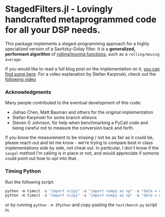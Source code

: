 # StagedFilters.jl - Lovingly handcrafted metaprogrammed code for all your DSP needs.

This package implements a staged-programming approach for a highly specialized version of a Savitzky-Golay filter. It is a **generalized, performant algorithm** of [rolling/moving functions](https://en.wikipedia.org/wiki/Moving_average), such as a `rolling/moving average`.

If you would like to read a full blog post on the implementation on it, [you can find some here](https://miguelraz.github.io/blog/smoothingjiahao/).
For a video explanation by Stefan Karpinski, check out the [following video](https://www.youtube.com/watch?v=DRKKAFYM9yo&feature=youtu.be&t=2047)

### Acknowledgments

Many people contributed to the eventual development of this code:
- Jiahao Chen, Matt Bauman and others for the original implementation
- Stefan Karpinski for some branch elisions
- Steven G Johnson, for help when benchmarking a PyCall code and being careful not to measure the conversion back and forth.

If you know the measurement to be missing / not be as fair as it could be, please reach out and let me know - we're trying to compare best in class implementations side by side, not cheat out. In particular, I don't know if the `savgol` method I'm calling is in place or not, and would appreciate if somone could point out how to opt into that. 

### Timing Python

Run the following script:

```python
python -m timeit -s "import scipy" -s "import numpy as np" -s "data = np.array([i for i in range(10_000_000)], dtype = np.float32)" -s "f = scipy.signal.savgol_filter" "f(data, 5, 2, mode = 'wrap')"
python -m timeit -s "import scipy" -s "import numpy as np" -s "data = np.array([i for i in range(10_000_000)], dtype = np.float64)" -s "f = scipy.signal.savgol_filter" "f(data, 5, 2, mode = 'wrap')"
```
or by running `python -m IPython` and copy pasting the `test/bench.py` script in.


